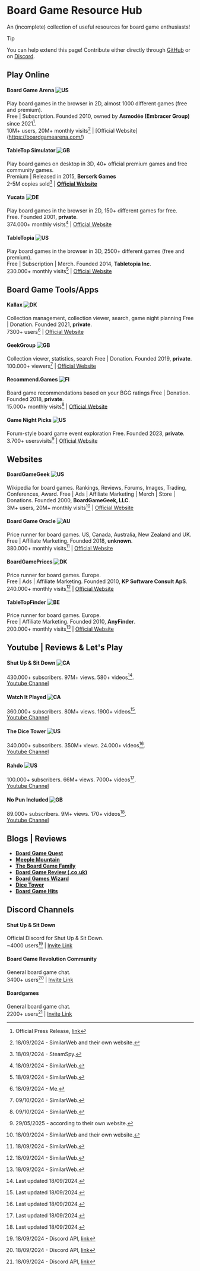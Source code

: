 # Board Game Resource Hub
An (incomplete) collection of useful resources for board game enthusiasts!  
> [!TIP]
> You can help extend this page! Contribute either directly through [GitHub](https://github.com/schmidtgit/BoardGameResources/issues/1) or on [Discord](https://discord.gg/7qaRMvzkGA).

## Play Online
#### Board Game Arena ![US](https://flagcdn.com/w20/us.png)
Play board games in the browser in 2D, almost 1000 different games (free and premium).  
Free | Subscription. Founded 2010, owned by **Asmodée (Embracer Group)** since 2021[^1].   
10M+ users, 20M+ monthly visits[^2] | [Official Website]  (https://boardgamearena.com/)
[^1]: Official Press Release, [link](https://forum.boardgamearena.com/viewtopic.php?f=3&t=19638&p=79549)
[^2]: 18/09/2024 - SimilarWeb and their own website.

#### TableTop Simulator  ![GB](https://flagcdn.com/w20/gb.png)
Play board games on desktop in 3D, 40+ official premium games and free community games.  
Premium | Released in 2015, **Berserk Games**  
2-5M copies sold[^3] | **[Official Website](https://www.tabletopsimulator.com/)**  
[^3]: 18/09/2024 - SteamSpy.

#### Yucata ![DE](https://flagcdn.com/w20/de.png)
Play board games in the browser in 2D, 150+ different games for free.  
Free. Founded 2001, **private**.  
374.000+ monthly visits[^yucata] | [Official Website]([https://tabletopia.com/](https://www.yucata.de/))
[^yucata]: 18/09/2024 - SimilarWeb.

#### TableTopia ![US](https://flagcdn.com/w20/us.png)
Play board games in the browser in 3D, 2500+ different games (free and premium).  
Free | Subscription | Merch. Founded 2014, **Tabletopia Inc**.  
230.000+ monthly visits[^4] | [Official Website](https://tabletopia.com/)
[^4]: 18/09/2024 - SimilarWeb.

## Board Game Tools/Apps

#### Kallax ![DK](https://flagcdn.com/w20/dk.png)
Collection management, collection viewer, search, game night planning
Free | Donation. Founded 2021, **private**.  
7300+ users[^9] | [Official Website](https://kallax.io/)  
[^9]: 18/09/2024 - Me.

#### GeekGroup ![GB](https://flagcdn.com/w20/gb.png)
Collection viewer, statistics, search 
Free | Donation. Founded 2019, **private**.  
100.000+ viewers[^geekgroup] | [Official Website]([https://kallax.io/](https://geekgroup.app/))  
[^geekgroup]: 09/10/2024 - SimilarWeb.

#### Recommend.Games ![FI](https://flagcdn.com/w20/fi.png)
Board game recommendations based on your BGG ratings
Free | Donation. Founded 2018, **private**.  
15.000+ monthly visits[^recommend] | [Official Website](https://recommend.games/)  
[^recommend]: 09/10/2024 - SimilarWeb.

#### Game Night Picks ![US](https://flagcdn.com/w20/us.png)
Forum-style board game event exploration
Free. Founded 2023, **private**.  
3.700+ usersvisits[^13] | [Official Website]([https://recommend.games/](https://gamenightpicks.com/))  
[^13]: 29/05/2025 - according to their own website.

## Websites
#### BoardGameGeek ![US](https://flagcdn.com/w20/us.png)
Wikipedia for board games. Rankings, Reviews, Forums, Images, Trading, Conferences, Award.
Free | Ads | Affiliate Marketing | Merch | Store | Donations. Founded 2000, **BoardGameGeek, LLC**.  
3M+ users, 20M+ monthly visits[^5] | [Official Website](https://boardgamegeek.com/)  
[^5]: 18/09/2024 - SimilarWeb and their own website.

#### Board Game Oracle ![AU](https://flagcdn.com/w20/au.png)
Price runner for board games. US, Canada, Australia, New Zealand and UK.  
Free | Affiliate Marketing. Founded 2018, **unknown**.  
380.000+ monthly visits[^6] | [Official Website](https://www.boardgameoracle.com/)  
[^6]: 18/09/2024 - SimilarWeb.

#### BoardGamePrices ![DK](https://flagcdn.com/w20/dk.png)
Price runner for board games. Europe.  
Free | Ads | Affiliate Marketing. Founded 2010, **KP Software Consult ApS**.  
240.000+ monthly visits[^7] | [Official Website](https://boardgameprices.co.uk)  
[^7]: 18/09/2024 - SimilarWeb.

#### TableTopFinder ![BE](https://flagcdn.com/w20/be.png)
Price runner for board games. Europe.  
Free | Affiliate Marketing. Founded 2010, **AnyFinder**.  
200.000+ monthly visits[^8] | [Official Website](https://www.tabletopfinder.eu)  
[^8]: 18/09/2024 - SimilarWeb.

## Youtube | Reviews & Let's Play
#### Shut Up & Sit Down ![CA](https://flagcdn.com/w20/ca.png)
430.000+ subscribers. 97M+ views. 580+ videos[^updated].  
[Youtube Channel](https://www.youtube.com/@shutupandsitdown)  

#### Watch It Played ![CA](https://flagcdn.com/w20/ca.png)
360.000+ subscribers. 80M+ views. 1900+ videos[^updated].  
[Youtube Channel](https://www.youtube.com/@watchitplayed)  

#### The Dice Tower  ![US](https://flagcdn.com/w20/us.png)
340.000+ subscribers. 350M+ views. 24.000+ videos[^updated].  
[Youtube Channel](https://www.youtube.com/@thedicetower)  

#### Rahdo  ![US](https://flagcdn.com/w20/us.png)
100.000+ subscribers. 66M+ views. 7000+ videos[^updated].  
[Youtube Channel](https://www.youtube.com/@rahdo)  

#### No Pun Included ![GB](https://flagcdn.com/w20/gb.png)
89.000+ subscribers. 9M+ views. 170+ videos[^updated].  
[Youtube Channel](https://www.youtube.com/@nopunincluded)  

## Blogs | Reviews
- **[Board Game Quest](https://www.boardgamequest.com/)**
- **[Meeple Mountain](https://www.meeplemountain.com/)**
- **[The Board Game Family](https://www.theboardgamefamily.com/)**
- **[Board Game Review (.co.uk)](https://boardgamereview.co.uk/)**
- **[Board Games Wizard](https://www.boardgameswizard.com/)**
- **[Dice Tower](https://www.dicetower.com/)**
- **[Board Game Hits](https://boardgamehits.com/)**

## Discord Channels
#### Shut Up & Sit Down
Official Discord for Shut Up & Sit Down.  
~4000 users[^10] | [Invite Link](https://discord.gg/ukjz7GajAx)  
[^10]: 18/09/2024 - Discord API, [link](https://discord.com/api/invites/ukjz7GajAx?with_counts=true)

#### Board Game Revolution Community
General board game chat.  
3400+ users[^11] | [Invite Link](https://discord.gg/U8ugfh2KUy)  
[^11]: 18/09/2024 - Discord API, [link](https://discord.com/api/invites/U8ugfh2KUy?with_counts=true)

#### Boardgames
General board game chat.  
2200+ users[^12] | [Invite Link](https://discord.gg/VwxeWftE)  
[^12]: 18/09/2024 - Discord API, [link](https://discord.com/api/invites/VwxeWftE?with_counts=true)

[^updated]: Last updated 18/09/2024.

